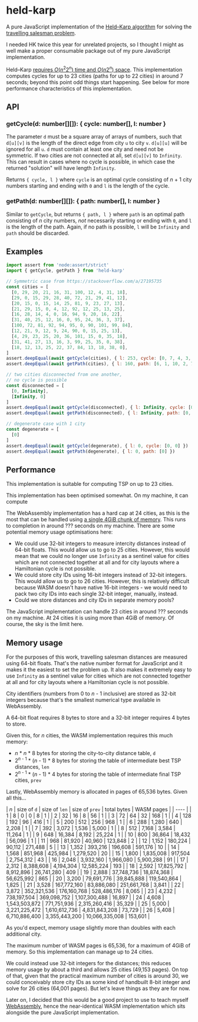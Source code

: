 # held-karp

A pure JavaScript implementation of the [Held–Karp algorithm](https://en.wikipedia.org/wiki/Held%E2%80%93Karp_algorithm) for solving the [travelling salesman problem](https://en.wikipedia.org/wiki/Traveling_salesman_problem).

I needed HK twice this year for unrelated projects, so I thought I might as well make a proper consumable package out of my pure JavaScript implementation.

Held–Karp [requires *O*(*n*<sup>2</sup>2<sup>*n*</sup>) time and *O*(*n*2<sup>*n*</sup>) space](https://en.wikipedia.org/wiki/Held%E2%80%93Karp_algorithm#Algorithmic_complexity). This implementation computes cycles for up to 23 cities (paths for up to 22 cities) in around 7 seconds; beyond this point odd things start happening. See below for more performance characteristics of this implementation.

## API

### getCycle(d: number[][]): { cycle: number[], l: number }

The parameter `d` must be a square array of arrays of numbers, such that `d[u][v]` is the length of the direct edge from city `u` to city `v`. `d[u][u]` will be ignored for all `u`. `d` must contain at least one city and need not be symmetric. If two cities are not connected at all, set `d[u][v]` to `Infinity`. This can result in cases where no cycle is possible, in which case the returned "solution" will have length `Infinity`.

Returns `{ cycle, l }` where `cycle` is an optimal cycle consisting of *n* + 1 city numbers starting and ending with `0` and `l` is the length of the cycle.

### getPath(d: number[][]): { path: number[], l: number }

Similar to `getCycle`, but returns `{ path, l }` where `path` is an optimal path consisting of *n* city numbers, *not* necessarily starting or ending with `0`, and `l` is the length of the path. Again, if no path is possible, `l` will be `Infinity` and `path` should be discarded.

## Examples

```js
import assert from 'node:assert/strict'
import { getCycle, getPath } from 'held-karp'

// Symmetric case from https://stackoverflow.com/a/27195735
const cities = [
  [0, 29, 20, 21, 16, 31, 100, 12, 4, 31, 18],
  [29, 0, 15, 29, 28, 40, 72, 21, 29, 41, 12],
  [20, 15, 0, 15, 14, 25, 81, 9, 23, 27, 13],
  [21, 29, 15, 0, 4, 12, 92, 12, 25, 13, 25],
  [16, 28, 14, 4, 0, 16, 94, 9, 20, 16, 22],
  [31, 40, 25, 12, 16, 0, 95, 24, 36, 3, 37],
  [100, 72, 81, 92, 94, 95, 0, 90, 101, 99, 84],
  [12, 21, 9, 12, 9, 24, 90, 0, 15, 25, 13],
  [4, 29, 23, 25, 20, 36, 101, 15, 0, 35, 18],
  [31, 41, 27, 13, 16, 3, 99, 25, 35, 0, 38],
  [18, 12, 13, 25, 22, 37, 84, 13, 18, 38, 0],
]
assert.deepEqual(await getCycle(cities), { l: 253, cycle: [0, 7, 4, 3, 9, 5, 2, 6, 1, 10, 8, 0] })
assert.deepEqual(await getPath(cities), { l: 160, path: [6, 1, 10, 2, 7, 8, 0, 4, 3, 5, 9] })

// two cities disconnected from one another,
// no cycle is possible
const disconnected = [
  [0, Infinity],
  [Infinity, 0]
]
assert.deepEqual(await getCycle(disconnected), { l: Infinity, cycle: [0, 1, 0] })
assert.deepEqual(await getPath(disconnected), { l: Infinity, path: [0, 1] })

// degenerate case with 1 city
const degenerate = [
  [0]
]
assert.deepEqual(await getCycle(degenerate), { l: 0, cycle: [0, 0] })
assert.deepEqual(await getPath(degenerate), { l: 0, path: [0] })
```

## Performance

This implementation is suitable for computing TSP on up to 23 cities.



This implementation has been optimised somewhat. On my machine, it can compute 

The WebAssembly implementation has a hard cap at 24 cities, as this is the most that can be handled using [a single 4GiB chunk of memory](https://developer.mozilla.org/en-US/docs/WebAssembly/JavaScript_interface/Memory/Memory#:~:text=Wasm%20currently%20only%20allows%2032%2Dbit%20addressing). This runs to completion in around ??? seconds on my machine. There are some potential memory usage optimisations here:

* We could use 32-bit integers to measure intercity distances instead of 64-bit floats. This would allow us to go to 25 cities. However, this would mean that we could no longer use `Infinity` as a sentinel value for cities which are not connected together at all and for city layouts where a Hamiltonian cycle is not possible.
* We could store city IDs using 16-bit integers instead of 32-bit integers. This would allow us to go to 26 cities. However, this is relatively difficult because WASM doesn't have native 16-bit integers - we would need to pack two city IDs into each single 32-bit integer, manually, instead.
* Could we store distances and city IDs in separate memory pools?

The JavaScript implementation can handle 23 cities in around ??? seconds on my machine. At 24 cities it is using more than 4GiB of memory. Of course, the sky is the limit here.



## Memory usage

For the purposes of this work, travelling salesman distances are measured using 64-bit floats. That's the native number format for JavaScript and it makes it the easiest to set the problem up. It also makes it extremely easy to use `Infinity` as a sentinel value for cities which are not connected together at all and for city layouts where a Hamiltonian cycle is not possible.

City identifiers (numbers from 0 to *n* - 1 inclusive) are stored as 32-bit integers because that's the smallest numerical type available in WebAssembly.

A 64-bit float requires 8 bytes to store and a 32-bit integer requires 4 bytes to store.

Given this, for *n* cities, the WASM implementation requires this much memory:

* *n* \* *n* \* 8 bytes for storing the city-to-city distance table, `d`
* 2<sup>*n* - 1</sup> \* (*n* - 1) \* 8 bytes for storing the table of intermediate best TSP distances, `len`
* 2<sup>*n* - 1</sup> \* (*n* - 1) \* 4 bytes for storing the table of intermediate final TSP cities, `prev`

Lastly, WebAssembly memory is allocated in pages of 65,536 bytes. Given all this...

| *n* | size of `d` | size of `len` | size of `prev` | total bytes | WASM pages |
| ---- |
| 1 | 8 | 0 | 0 | 8 | 1 |
| 2 | 32 | 16 | 8 | 56 | 1 |
| 3 | 72 | 64 | 32 | 168 | 1 |
| 4 | 128 | 192 | 96 | 416 | 1 |
| 5 | 200 | 512 | 256 | 968 | 1 |
| 6 | 288 | 1,280 | 640 | 2,208 | 1 |
| 7 | 392 | 3,072 | 1,536 | 5,000 | 1 |
| 8 | 512 | 7,168 | 3,584 | 11,264 | 1 |
| 9 | 648 | 16,384 | 8,192 | 25,224 | 1 |
| 10 | 800 | 36,864 | 18,432 | 56,096 | 1 |
| 11 | 968 | 81,920 | 40,960 | 123,848 | 2 |
| 12 | 1,152 | 180,224 | 90,112 | 271,488 | 5 |
| 13 | 1,352 | 393,216 | 196,608 | 591,176 | 10 |
| 14 | 1,568 | 851,968 | 425,984 | 1,279,520 | 20 |
| 15 | 1,800 | 1,835,008 | 917,504 | 2,754,312 | 43 |
| 16 | 2,048 | 3,932,160 | 1,966,080 | 5,900,288 | 91 |
| 17 | 2,312 | 8,388,608 | 4,194,304 | 12,585,224 | 193 |
| 18 | 2,592 | 17,825,792 | 8,912,896 | 26,741,280 | 409 |
| 19 | 2,888 | 37,748,736 | 18,874,368 | 56,625,992 | 865 |
| 20 | 3,200 | 79,691,776 | 39,845,888 | 119,540,864 | 1,825 |
| 21 | 3,528 | 167,772,160 | 83,886,080 | 251,661,768 | 3,841 |
| 22 | 3,872 | 352,321,536 | 176,160,768 | 528,486,176 | 8,065 |
| 23 | 4,232 | 738,197,504 | 369,098,752 | 1,107,300,488 | 16,897 |
| 24 | 4,608 | 1,543,503,872 | 771,751,936 | 2,315,260,416 | 35,329 |
| 25 | 5,000 | 3,221,225,472 | 1,610,612,736 | 4,831,843,208 | 73,729 |
| 26 | 5,408 | 6,710,886,400 | 3,355,443,200 | 10,066,335,008 | 153,601 |

As you'd expect, memory usage slightly more than doubles with each additional city.

The maximum number of WASM pages is 65,536, for a maximum of 4GiB of memory. So this implementation can manage up to 24 cities.

We could instead use 32-bit integers for the distances; this reduces memory usage by about a third and allows 25 cities (49,153 pages). On top of that, given that the practical maximum number of cities is around 30, we could conceivably store city IDs as some kind of handbuilt 8-bit integer and solve for 26 cities (64,001 pages). But let's leave things as they are for now.









Later on, I decided that this would be a good project to use to teach myself [WebAssembly](https://developer.mozilla.org/en-US/docs/WebAssembly), hence the near-identical WASM implementation which sits alongside the pure JavaScript implementation.
